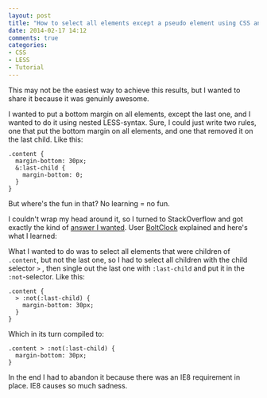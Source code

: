 ```yaml
---
layout: post
title: "How to select all elements except a pseudo element using CSS and LESS"
date: 2014-02-17 14:12
comments: true
categories: 
- CSS
- LESS
- Tutorial
---
```


This may not be the easiest way to achieve this results, but I wanted to share it because it was genuinly awesome. 

I wanted to put a bottom margin on all elements, except the last one, and I wanted to do it using nested LESS-syntax. Sure, I could just write two rules, one that put the bottom margin on all elements, and one that removed it on the last child. Like this:

    .content {
      margin-bottom: 30px;
      &:last-child {
        margin-bottom: 0;
      }
    }
  
But where's the fun in that? No learning = no fun.

I couldn't wrap my head around it, so I turned to StackOverflow and got exactly the kind of [answer I wanted](http://stackoverflow.com/questions/20631212/less-nested-rule-for-selecting-all-except-a-pseudo-element). User [BoltClock](http://stackoverflow.com/users/106224/boltclock) explained and here's what I learned:

What I wanted to do was to select all elements that were children of `.content`, but not the last one, so I had to select all children with the child selector `>` , then single out the last one with `:last-child` and put it in the `:not`-selector. Like this:

    .content {
      > :not(:last-child) {
        margin-bottom: 30px;
      }
    }
    
Which in its turn compiled to:

    .content > :not(:last-child) {
      margin-bottom: 30px;
    }
    
In the end I had to abandon it because there was an IE8 requirement in place. IE8 causes so much sadness.
